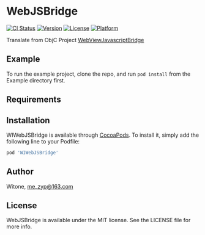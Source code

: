 # WebJSBridge

[![CI Status](https://img.shields.io/travis/Witone/WIWebJSBridge.svg?style=flat)](https://travis-ci.org/Witone/WIWebJSBridge)
[![Version](https://img.shields.io/cocoapods/v/WIWebJSBridge.svg?style=flat)](https://cocoapods.org/pods/WIWebJSBridge)
[![License](https://img.shields.io/cocoapods/l/WIWebJSBridge.svg?style=flat)](https://cocoapods.org/pods/WIWebJSBridge)
[![Platform](https://img.shields.io/cocoapods/p/WIWebJSBridge.svg?style=flat)](https://cocoapods.org/pods/WIWebJSBridge)

Translate from ObjC Project [WebViewJavascriptBridge](https://github.com/marcuswestin/WebViewJavascriptBridge)

## Example

To run the example project, clone the repo, and run `pod install` from the Example directory first.

## Requirements

## Installation

WIWebJSBridge is available through [CocoaPods](https://cocoapods.org). To install
it, simply add the following line to your Podfile:

```ruby
pod 'WIWebJSBridge'
```

## Author

Witone, me_zyp@163.com

## License

WebJSBridge is available under the MIT license. See the LICENSE file for more info.
